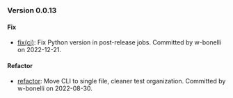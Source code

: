 ### Version 0.0.13

#### Fix

* [fix(ci)](https://github.com/Computational-Plant-Science/pycyapi/commit/1bb5fb04e9f6f9323d0355de69fa74d76c7fabea): Fix Python version in post-release jobs. Committed by w-bonelli on 2022-12-21.

#### Refactor

* [refactor](https://github.com/Computational-Plant-Science/pycyapi/commit/15006ac02602d9a14c8e2d01d336e16bad6bb1d1): Move CLI to single file, cleaner test organization. Committed by w-bonelli on 2022-08-30.

